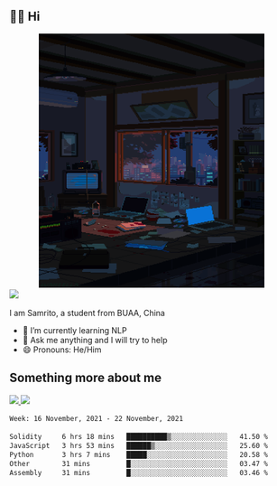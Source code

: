 ## 👋🏻 Hi

<div align="center">
<img alt="GIF" src="https://github.com/xiangsam/xiangsam/blob/271390e4ab50820a4594e3cb94b7ffaa6293de72/0_0EUAvTumWsRa2k6F.gif" width=400 height=450/>
</div>

<a href="https://github.com/xiangsam">
  <img src="https://komarev.com/ghpvc/?username=xiangsam&style=flat-square" />
</a>

I am Samrito, a student from BUAA, China
- 🌱 I’m currently learning NLP
- 💬 Ask me anything and I will try to help
- 😄 Pronouns: He/Him


## Something more about me
<a href="https://github.com/xiangsam">
  <img src="https://github-readme-stats.vercel.app/api?username=xiangsam&show_icons=true&hide_border=true" />
</a>


<a href="https://github.com/xiangsam">
  <img src="https://github-readme-stats.vercel.app/api/top-langs/?username=xiangsam&layout=compact" />
</a>

<!--START_SECTION:waka-->
```text
Week: 16 November, 2021 - 22 November, 2021

Solidity     6 hrs 18 mins   ██████████▒░░░░░░░░░░░░░░   41.50 % 
JavaScript   3 hrs 53 mins   ██████▒░░░░░░░░░░░░░░░░░░   25.60 % 
Python       3 hrs 7 mins    █████░░░░░░░░░░░░░░░░░░░░   20.58 % 
Other        31 mins         █░░░░░░░░░░░░░░░░░░░░░░░░   03.47 % 
Assembly     31 mins         █░░░░░░░░░░░░░░░░░░░░░░░░   03.46 % 
```
<!--END_SECTION:waka-->

<!---
xiangsam/xiangsam is a ✨ special ✨ repository because its `README.md` (this file) appears on your GitHub profile.
You can click the Preview link to take a look at your changes.
--->
